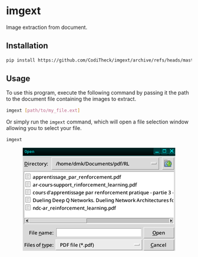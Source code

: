 # imgext
Image extraction from document.

## Installation

```sh
pip install https://github.com/CodiTheck/imgext/archive/refs/heads/master.zip
```

## Usage
To use this program, execute the following command by passing it the path to
the document file containing the images to extract.

```sh
imgext [path/to/my_file.ext]
```

Or simply run the `imgext` command, which will open a file selection window
allowing you to select your file.

```sh
imgext
```
<div align="center">

![](./images/dialog.png)

</div>
